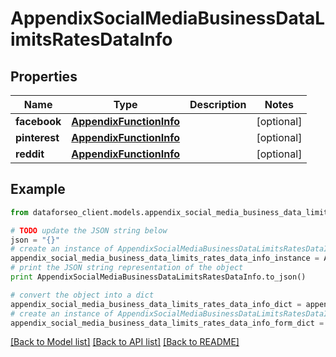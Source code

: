 # AppendixSocialMediaBusinessDataLimitsRatesDataInfo


## Properties

Name | Type | Description | Notes
------------ | ------------- | ------------- | -------------
**facebook** | [**AppendixFunctionInfo**](AppendixFunctionInfo.md) |  | [optional] 
**pinterest** | [**AppendixFunctionInfo**](AppendixFunctionInfo.md) |  | [optional] 
**reddit** | [**AppendixFunctionInfo**](AppendixFunctionInfo.md) |  | [optional] 

## Example

```python
from dataforseo_client.models.appendix_social_media_business_data_limits_rates_data_info import AppendixSocialMediaBusinessDataLimitsRatesDataInfo

# TODO update the JSON string below
json = "{}"
# create an instance of AppendixSocialMediaBusinessDataLimitsRatesDataInfo from a JSON string
appendix_social_media_business_data_limits_rates_data_info_instance = AppendixSocialMediaBusinessDataLimitsRatesDataInfo.from_json(json)
# print the JSON string representation of the object
print AppendixSocialMediaBusinessDataLimitsRatesDataInfo.to_json()

# convert the object into a dict
appendix_social_media_business_data_limits_rates_data_info_dict = appendix_social_media_business_data_limits_rates_data_info_instance.to_dict()
# create an instance of AppendixSocialMediaBusinessDataLimitsRatesDataInfo from a dict
appendix_social_media_business_data_limits_rates_data_info_form_dict = appendix_social_media_business_data_limits_rates_data_info.from_dict(appendix_social_media_business_data_limits_rates_data_info_dict)
```
[[Back to Model list]](../README.md#documentation-for-models) [[Back to API list]](../README.md#documentation-for-api-endpoints) [[Back to README]](../README.md)


